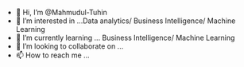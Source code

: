 - 👋 Hi, I’m @Mahmudul-Tuhin
- 👀 I’m interested in ...Data analytics/ Business Intelligence/ Machine Learning
- 🌱 I’m currently learning ... Business Intelligence/ Machine Learning
- 💞️ I’m looking to collaborate on ...
- 📫 How to reach me ...

<!---
Mahmudul-Tuhin/Mahmudul-Tuhin is a ✨ special ✨ repository because its `README.md` (this file) appears on your GitHub profile.
You can click the Preview link to take a look at your changes.
--->
